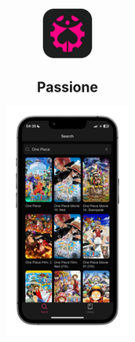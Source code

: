 <p align="center">
    <img width="100px" src="https://github.com/aleganza/Passione/blob/main/assets/images/icon.png?raw=true"/>
    <h1 align="center">Passione</h1>
</p>

<p align="center">
    <img style="width:250px" src="https://github.com/aleganza/Passione/blob/main/assets/images/mockup.png?raw=true">
</p>
